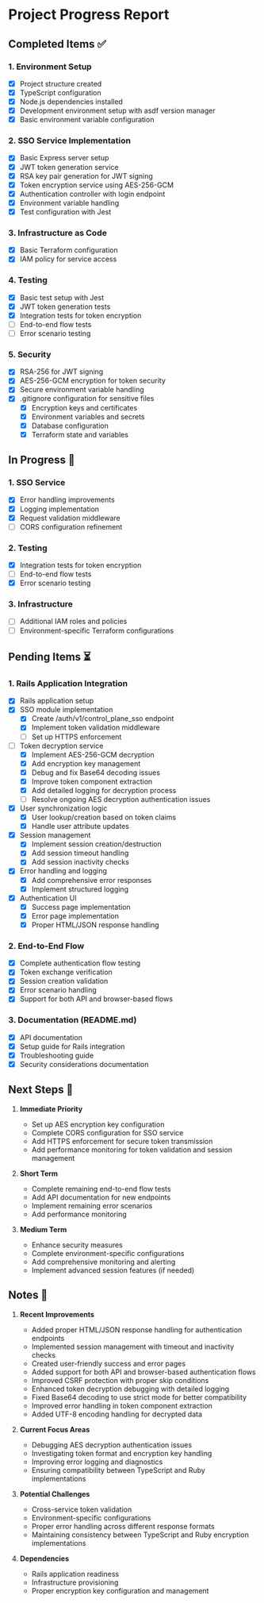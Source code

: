 # Project Progress Report

## Completed Items ✅

### 1. Environment Setup

- [x] Project structure created
- [x] TypeScript configuration
- [x] Node.js dependencies installed
- [x] Development environment setup with asdf version manager
- [x] Basic environment variable configuration

### 2. SSO Service Implementation

- [x] Basic Express server setup
- [x] JWT token generation service
- [x] RSA key pair generation for JWT signing
- [x] Token encryption service using AES-256-GCM
- [x] Authentication controller with login endpoint
- [x] Environment variable handling
- [x] Test configuration with Jest

### 3. Infrastructure as Code

- [x] Basic Terraform configuration
- [x] IAM policy for service access

### 4. Testing

- [x] Basic test setup with Jest
- [x] JWT token generation tests
- [x] Integration tests for token encryption
- [ ] End-to-end flow tests
- [ ] Error scenario testing

### 5. Security

- [x] RSA-256 for JWT signing
- [x] AES-256-GCM encryption for token security
- [x] Secure environment variable handling
- [x] .gitignore configuration for sensitive files
  - [x] Encryption keys and certificates
  - [x] Environment variables and secrets
  - [x] Database configuration
  - [x] Terraform state and variables

## In Progress 🚧

### 1. SSO Service

- [x] Error handling improvements
- [x] Logging implementation
- [x] Request validation middleware
- [ ] CORS configuration refinement

### 2. Testing

- [x] Integration tests for token encryption
- [ ] End-to-end flow tests
- [x] Error scenario testing

### 3. Infrastructure

- [ ] Additional IAM roles and policies
- [ ] Environment-specific Terraform configurations

## Pending Items ⏳

### 1. Rails Application Integration

- [x] Rails application setup
- [x] SSO module implementation
  - [x] Create /auth/v1/control_plane_sso endpoint
  - [x] Implement token validation middleware
  - [ ] Set up HTTPS enforcement
- [ ] Token decryption service
  - [x] Implement AES-256-GCM decryption
  - [x] Add encryption key management
  - [x] Debug and fix Base64 decoding issues
  - [x] Improve token component extraction
  - [x] Add detailed logging for decryption process
  - [ ] Resolve ongoing AES decryption authentication issues
- [x] User synchronization logic
  - [x] User lookup/creation based on token claims
  - [x] Handle user attribute updates
- [x] Session management
  - [x] Implement session creation/destruction
  - [x] Add session timeout handling
  - [x] Add session inactivity checks
- [x] Error handling and logging
  - [x] Add comprehensive error responses
  - [x] Implement structured logging
- [x] Authentication UI
  - [x] Success page implementation
  - [x] Error page implementation
  - [x] Proper HTML/JSON response handling

### 2. End-to-End Flow

- [x] Complete authentication flow testing
- [x] Token exchange verification
- [x] Session creation validation
- [x] Error scenario handling
- [x] Support for both API and browser-based flows

### 3. Documentation (README.md)

- [x] API documentation
- [x] Setup guide for Rails integration
- [x] Troubleshooting guide
- [x] Security considerations documentation

## Next Steps 🎯

1. **Immediate Priority**

   - Set up AES encryption key configuration
   - Complete CORS configuration for SSO service
   - Add HTTPS enforcement for secure token transmission
   - Add performance monitoring for token validation and session management

2. **Short Term**

   - Complete remaining end-to-end flow tests
   - Add API documentation for new endpoints
   - Implement remaining error scenarios
   - Add performance monitoring

3. **Medium Term**
   - Enhance security measures
   - Complete environment-specific configurations
   - Add comprehensive monitoring and alerting
   - Implement advanced session features (if needed)

## Notes 📝

1. **Recent Improvements**

   - Added proper HTML/JSON response handling for authentication endpoints
   - Implemented session management with timeout and inactivity checks
   - Created user-friendly success and error pages
   - Added support for both API and browser-based authentication flows
   - Improved CSRF protection with proper skip conditions
   - Enhanced token decryption debugging with detailed logging
   - Fixed Base64 decoding to use strict mode for better compatibility
   - Improved error handling in token component extraction
   - Added UTF-8 encoding handling for decrypted data

2. **Current Focus Areas**

   - Debugging AES decryption authentication issues
   - Investigating token format and encryption key handling
   - Improving error logging and diagnostics
   - Ensuring compatibility between TypeScript and Ruby implementations

3. **Potential Challenges**

   - Cross-service token validation
   - Environment-specific configurations
   - Proper error handling across different response formats
   - Maintaining consistency between TypeScript and Ruby encryption implementations

4. **Dependencies**
   - Rails application readiness
   - Infrastructure provisioning
   - Proper encryption key configuration and management
